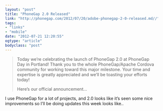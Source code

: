 ```yaml
---
layout: "post"
title: "PhoneGap 2.0 Released"
link: "http://phonegap.com/2012/07/20/adobe-phonegap-2-0-released.md//"
tags: 
- "links"
- "mobile"
date: "2012-07-21 12:20:55"
ogtype: "article"
bodyclass: "post"
---
```


> Today we’re celebrating the launch of PhoneGap 2.0 at PhoneGap Day in Portland! Thank you to the whole PhoneGap/Apache Cordova community for working toward this major milestone. Your time and expertise is greatly appreciated and we’ll be toasting your efforts today!
> 
> Here’s our official announcement…

I use PhoneGap for a lot of projects, and 2.0 looks like it’s seen some nice improvements so I’ll be doing updates this week looks like..